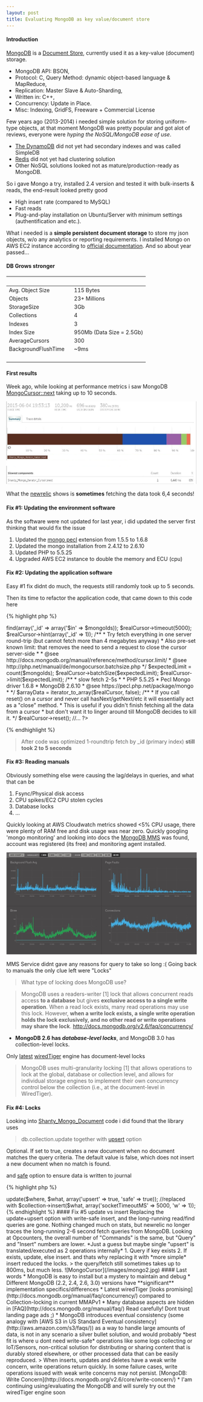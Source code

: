 ```yaml
---
layout: post
title: Evaluating MongoDB as key value/document store
---
```


#### Introduction

[MongoDB](https://www.mongodb.org/) is a [Document Store](http://nosql-database.org/), currently used it as a key-value (document) storage.

* MongoDB API: BSON,
* Protocol: C, Query Method: dynamic object-based language & MapReduce,
* Replication: Master Slave & Auto-Sharding,
* Written in: C++,
* Concurrency: Update in Place.
* Misc: Indexing, GridFS, Freeware + Commercial License

Few years ago (2013-2014) i needed simple solution for storing uniform-type objects, at that moment MongoDB was pretty popular
and got alot of reviews, everyone were *hyping the NoSQL/MongoDB ease of use*.

* [The DynamoDB](http://aws.amazon.com/documentation/dynamodb/) did not yet had secondary indexes and was called SimpleDB
* [Redis](http://redis.io/) did not yet had clustering solution
* Other NoSQL solutions looked not as mature/production-ready as MongoDB.

So i gave Mongo a try, installed 2.4 version and tested it with bulk-inserts & reads, the end-result looked pretty good

* High insert rate (compared to MySQL)
* Fast reads
* Plug-and-play installation on Ubuntu/Server with minimum settings (authentification and etc.).

What i needed is a **simple persistent document storage** to store my json objects, w/o any analytics or reporting requirements.
I installed Mongo on AWS EC2 instance according to [official documentation](http://docs.mongodb.org/v2.4/administration/production-notes/).
And so about year passed...

#### DB Grows stronger

&nbsp;  | &nbsp;
--------- | ----
Avg. Object Size | 115 Bytes
Objects   | 23+ Millions
StorageSize | 3Gb
Collections | 4
Indexes     | 3
Index Size  | 950Mb (Data Size = 2.5Gb)
AverageCursors | 300
BackgroundFlushTime &nbsp;&nbsp;| ~9ms
&nbsp;  | &nbsp;


#### First results

Week ago, while looking at performance metrics i saw MongoDB [MongoCursor::next](http://php.net/manual/en/mongocursor.next.php) taking up to 10 seconds.

![MongoCursor](/images/mongo3.jpg)


What the [newrelic](https://newrelic.com/) shows is **sometimes** fetching the data took 6,4 seconds!

#### Fix #1: Updating the environment software

As the software were not updated for last year, i did updated the server first thinking that would fix the issue

1. Updated the [mongo pecl](https://pecl.php.net/package/mongo) extension from 1.5.5 to 1.6.8
2. Updated the mongo installation from 2.4.12 to 2.6.10
3. Updated PHP to 5.5.25
4. Upgraded AWS EC2 instance to double the memory and ECU (cpu)

#### Fix #2: Updating the application software

Easy #1 fix didnt do much, the requests still randomly took up to 5 seconds.


Then its time to refactor the application code, that came down to this code here

{% highlight php %}
<?php
//...

/**
 * @link http://www.php.net/manual/en/mongocollection.find.php
 */
$realCursor = $collection->find(array('_id' => array('$in' => $mongoIds));
$realCursor->timeout(5000);
$realCursor->hint(array('_id' => 1));

/**
 * Try fetch everything in one server round-trip (but cannot fetch more than 4 megabytes anyway)
 * Also pre-set known limit: that removes the need to send a request to close the cursor server-side
 *
 * @see http://docs.mongodb.org/manual/reference/method/cursor.limit/
 * @see http://php.net/manual/de/mongocursor.batchsize.php
 */
$expectedLimit = count($mongoIds);
$realCursor->batchSize($expectedLimit);
$realCursor->limit($expectedLimit);

/**
 * slow fetch 2-5s
 *
 * PHP 5.5.25
 * Pecl Mongo driver 1.6.8
 * MongoDB 2.6.10
 * @see https://pecl.php.net/package/mongo
 *
 */
$arrayData = iterator_to_array($realCursor, false);

/**
 * If you call reset() on a cursor and never call hasNext/getNext/etc it will essentially act as a "close" method.
 * This is useful if you didn't finish fetching all the data from a cursor
 * but don't want it to linger around till MongoDB decides to kill it.
 */
$realCursor->reset();

//...
?>
{% endhighlight %}

> After code was optimized 1-roundtrip fetch by _id (primary index) **still took 2 to 5 seconds**

#### Fix #3: Reading manuals

Obviously something else were causing the lag/delays in queries, and what that can be

1. Fsync/Physical disk access
2. CPU spikes/EC2 CPU stolen cycles
3. Database locks
4. ...

Quickly looking at AWS Cloudwatch metrics showed <5% CPU usage, there were plenty of RAM free and disk usage was near zero.
Quickly googling 'mongo monitoring' and looking into docs the [MongoDB MMS](https://mms.mongodb.com) was found,
account was registered (its free) and monitoring agent installed.

![MMS1](/images/mongo1.jpg)

MMS Service didnt gave any reasons for query to take so long :(
Going back to manuals the only clue left were "Locks"

>What type of locking does MongoDB use?

>MongoDB uses a readers-writer [1] lock that allows concurrent reads access **to a database** but gives **exclusive access to a single write operation**.
When a read lock exists, many read operations may use this lock.
However, **when a write lock exists, a single write operation holds the lock exclusively, and no other read or write operations may share the lock**.
http://docs.mongodb.org/v2.6/faq/concurrency/

* **MongoDB 2.6 has *database-level locks***, and MongoDB 3.0 has collection-level locks.

Only [latest](http://docs.mongodb.org/manual/faq/concurrency/) [wiredTiger](https://www.mongodb.com/blog/post/welcome-wiredtiger-mongodb) engine has document-level locks

>MongoDB uses multi-granularity locking [1] that allows operations to lock at the global, database or collection level, and allows for individual storage engines to implement their own concurrency control below the collection (i.e., at the document-level in WiredTiger).

#### Fix #4: Locks

Looking into [Shanty_Mongo_Document](https://github.com/coen-hyde/Shanty-Mongo) code i did found that the library uses

> db.collection.update together with [upsert](http://docs.mongodb.org/manual/reference/method/db.collection.update/) option
>
Optional. If set to true, creates a new document when no document matches the query criteria. The default value is false, which does not insert a new document when no match is found.
>
and [safe](http://docs.mongodb.org/v2.6/core/write-concern/) option to ensure data is written to journal

{% highlight php %}
<?php
//...

//$collection->update($where, $what, array('upsert' => true, 'safe' => true));

//replaced with

$collection->insert($what, array('socketTimeoutMS' => 5000,
                                 'w'               => 1));
{% endhighlight %}

#### Fix #5 update vs insert

Replacing the update+upsert option with write-safe insert, and the long-running read/find queries are gone.

Nothing changed much on stats, but newrelic no longer traces the long-running 2-6 second fetch queries from MongoDB.

Looking at Opcounters, the overall number of "Commands" is the same, but "Query" and "Insert" numbers are lower.

*Just a guess but maybe single "upsert" is translated/executed as 2 operations internally*

1. Query if key exists
2. If exists, update, else insert.

and thats why replacing it with *more simple* insert reduced the locks.

> the query/fetch still sometimes takes up to 800ms, but much less.

![MongoCursor](/images/mongo2.jpg)


#### Last words

* MongoDB is easy to install but a mystery to maintain and debug
* Different MongoDB (2.2, 2.4, 2.6, 3.0) versions have **significant** implementation specifics/differences
* Latest wiredTiger [looks promising](http://docs.mongodb.org/manual/faq/concurrency/) compared to Collection-locking in current MMAPv1
* Many database aspects are hidden in [FAQ](http://docs.mongodb.org/manual/faq/) Read carefully! Dont trust landing page ads ;)
* MongoDB introduces eventual consistency (some analogy with [AWS S3 in US Standard Eventual consistency](http://aws.amazon.com/s3/faqs/)) as a way to handle large amounts
  of data, is not in any scenario a silver bullet solution, and would probably *best fit is where u dont need write-safe* operations like
  some logs collecting or IoT/Sensors, non-critical solution for distributing or sharing content
  that is durably stored elsewhere, or other processed data that can be easily reproduced.

> When inserts, updates and deletes have a weak write concern, write operations return quickly. In some failure cases, write operations issued with weak write concerns may not persist. [MongoDB: Write Concern](http://docs.mongodb.org/v2.6/core/write-concern/)


* I'am continuing using/evaluating the MongoDB and will surely try out the wiredTiger engine soon
